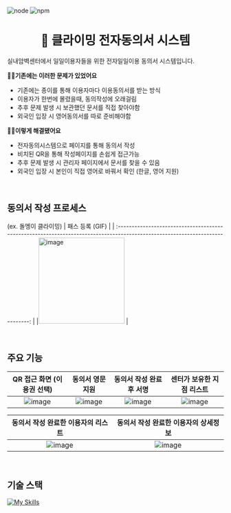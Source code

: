 <p>
<img alt="node" src="https://img.shields.io/badge/node-v20.17.0-green" />
<img alt="npm" src="https://img.shields.io/badge/npm-v10.8.2-blue" />
</p>

<h1 align="center"> 📝 클라이밍 전자동의서 시스템</h1>

실내암벽센터에서 일일이용자들을 위한 전자일일이용 동의서 시스템입니다.

**🤦🏻기존에는 이러한 문제가 있었어요**

- 기존에는 종이를 통해 이용자마다 이용동의서를 받는 방식
- 이용자가 한번에 몰렸을때, 동의작성에 오래걸림
- 추후 문제 발생 시 보관했던 문서를 직접 찾아야함
- 외국인 입장 시 영어동의서를 따로 준비해야함

**💁🏻이렇게 해결됐어요**

- 전자동의시스템으로 페이지를 통해 동의서 작성
- 비치된 QR을 통해 작성페이지를 손쉽게 접근가능
- 추후 문제 발생 시 관리자 페이지에서 문서를 찾을 수 있음
- 외국인 입장 시 본인이 직접 영어로 바꿔서 확인 (한글, 영어 지원)

<br />

## 동의서 작성 프로세스

(ex. 돌멩이 클라이밍)
| 패스 등록 (GIF) |
| :----------------------------------------------------------------------------------------------------------------------------: |
|<img width="200" alt="image" src="https://github.com/user-attachments/assets/8b22f792-d46a-4da3-a696-1c2fc693a5b4"> |

<br />

## 주요 기능

|                                QR 접근 화면 (이용권 선택)                                 |                                     동의서 영문 지원                                      |                                 동의서 작성 완료 후 서명                                  |                                 센터가 보유한 지점 리스트                                 |
| :---------------------------------------------------------------------------------------: | :---------------------------------------------------------------------------------------: | :---------------------------------------------------------------------------------------: | :---------------------------------------------------------------------------------------: |
| ![image](https://github.com/user-attachments/assets/008a6a7f-df1f-4dff-b5e8-2b0d8559c48b) | ![image](https://github.com/user-attachments/assets/cb4726e6-0654-4fe9-b774-62ca5ecd3f96) | ![image](https://github.com/user-attachments/assets/608e431b-b30a-4067-b2ea-aeb81764c586) | ![image](https://github.com/user-attachments/assets/3157ed50-ef62-49f6-ad58-d445d40ae6bf) |

|                            동의서 작성 완료한 이용자의 리스트                             |                           동의서 작성 완료한 이용자의 상세정보                            |
| :---------------------------------------------------------------------------------------: | :---------------------------------------------------------------------------------------: |
| ![image](https://github.com/user-attachments/assets/fdeea68d-dbeb-467d-8390-9d54575e9ab7) | ![image](https://github.com/user-attachments/assets/b11ec694-6716-4acb-a7da-8adb944d5d2f) |

<br />

## 기술 스택

[![My Skills](https://skillicons.dev/icons?i=nextjs,ts,tailwind,nodejs,vercel,postgres,prisma)](https://skillicons.dev)
